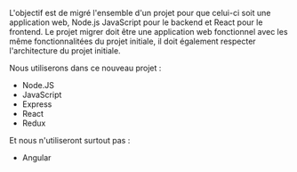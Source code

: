 L'objectif est de migré l'ensemble d'un projet pour que celui-ci soit une application web, Node.js JavaScript pour le backend et React pour le frontend. Le projet migrer doit être une application web fonctionnel avec les même fonctionnalitées du projet initiale, il doit également respecter l'architecture du projet initiale. 

Nous utiliserons dans ce nouveau projet :

- Node.JS
- JavaScript
- Express
- React
- Redux

Et nous n'utiliseront surtout pas :

- Angular
